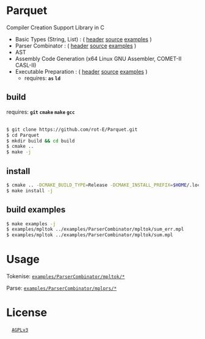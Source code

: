 # Parquet
Compiler Creation Support Library in C
- Basic Types (String, List) : ( [header](https://github.com/rot-E/Parquet/tree/main/include/Parquet/Base/) [source](https://github.com/rot-E/Parquet/tree/main/lib/Parquet/Base/) [examples](https://github.com/rot-E/Parquet/tree/main/examples/Base/) )
- Parser Combinator : ( [header](https://github.com/rot-E/Parquet/tree/main/include/Parquet/ParserCombinator/) [source](https://github.com/rot-E/Parquet/tree/main/lib/Parquet/ParserCombinator/)  [examples](https://github.com/rot-E/Parquet/tree/main/examples/ParserCombinator/) )
- AST
- Assembly Code Generation (x64 Linux GNU Assembler, COMET-II CASL-II)
- Executable Preparation : ( [header](https://github.com/rot-E/Parquet/tree/main/include/Parquet/ExecutablePreparer.h) [source](https://github.com/rot-E/Parquet/tree/main/lib/Parquet/ExecutablePreparer.c)  [examples](https://github.com/rot-E/Parquet/tree/main/examples/ExecutablePreparer/) )
  - requires: **`as` `ld`**

## build
requires: **`git` `cmake` `make` `gcc`**
<br><br>

```sh
$ git clone https://github.com/rot-E/Parquet.git
$ cd Parquet
$ mkdir build && cd build
$ cmake ..
$ make -j
```

## install
```sh
$ cmake .. -DCMAKE_BUILD_TYPE=Release -DCMAKE_INSTALL_PREFIX=$HOME/.local
$ make install -j
```

## build examples
```sh
$ make examples -j
$ examples/mpltok ../examples/ParserCombinator/mpltok/sum_err.mpl
$ examples/mpltok ../examples/ParserCombinator/mpltok/sum.mpl
```

# Usage
Tokenise: [`examples/ParserCombinator/mpltok/*`](https://github.com/rot-E/Parquet/tree/main/examples/ParserCombinator/mpltok)

Parse: [`examples/ParserCombinator/mplprs/*`](https://github.com/rot-E/Parquet/tree/main/examples/ParserCombinator/mplprs)

# License
&emsp;[`AGPLv3`](https://www.gnu.org/licenses/agpl-3.0.html)
